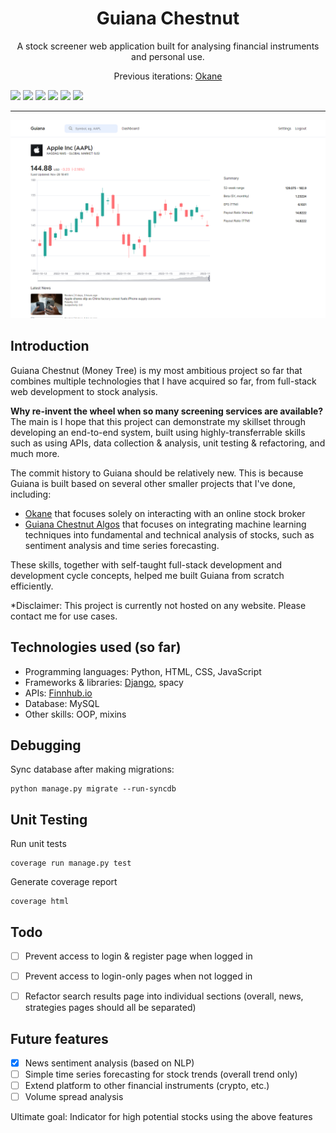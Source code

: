 <h1 align="center">Guiana Chestnut</h1>
<p align="center">A stock screener web application built for analysing financial instruments and personal use.</p>
<p align="center">Previous iterations: <a href="https://github.com/jhtkoo0426/Okane">Okane</a></p>

<img src="https://img.shields.io/badge/Python-3776AB?style=for-the-badge&logo=python&logoColor=white"> <img src="https://img.shields.io/badge/Django-092E20?style=for-the-badge&logo=django&logoColor=white"> <img src="https://img.shields.io/badge/MySQL-005C84?style=for-the-badge&logo=mysql&logoColor=white"> <img src="https://img.shields.io/badge/JavaScript-323330?style=for-the-badge&logo=javascript&logoColor=F7DF1E"> <img src="https://img.shields.io/badge/HTML-239120?style=for-the-badge&logo=html5&logoColor=white"> <img src="https://img.shields.io/badge/CSS-239120?&style=for-the-badge&logo=css3&logoColor=white">

<hr>

![Alt](guiana/static/media/guiana_sample.png)

## Introduction
Guiana Chestnut (Money Tree) is my most ambitious project so far that combines multiple technologies that I have acquired so far, from full-stack web development to stock analysis. 

**Why re-invent the wheel when so many screening services are available?** The main is I hope that this project can demonstrate my skillset through developing an end-to-end system, built using highly-transferrable skills such as using APIs, data collection & analysis, unit testing & refactoring, and much more.

The commit history to Guiana should be relatively new. This is because Guiana is built based on several other smaller projects that I've done, including:
- <a href="https://github.com/jhtkoo0426/Okane">Okane</a> that focuses solely on interacting with an online stock broker
- <a href="https://github.com/jhtkoo0426/Guiana-Chestnut-Algos">Guiana Chestnut Algos</a> that focuses on integrating machine learning techniques into fundamental and technical analysis of stocks, such as sentiment analysis and time series forecasting.

These skills, together with self-taught full-stack development and development cycle concepts, helped me built Guiana from scratch efficiently.

*Disclaimer: This project is currently not hosted on any website. Please contact me for use cases.

## Technologies used (so far)
- Programming languages: Python, HTML, CSS, JavaScript
- Frameworks & libraries: [Django](https://www.djangoproject.com), spacy
- APIs: [Finnhub.io](https://finnhub.io) 
- Database: MySQL
- Other skills: OOP, mixins

  
## Debugging
Sync database after making migrations:
```
python manage.py migrate --run-syncdb
```

## Unit Testing
Run unit tests
```
coverage run manage.py test
```

Generate coverage report
```
coverage html
```


## Todo
- [ ] Prevent access to login & register page when logged in
- [ ] Prevent access to login-only pages when not logged in
- [ ] Refactor search results page into individual sections (overall, news, strategies pages should all be separated)


## Future features
- [x] News sentiment analysis (based on NLP)
- [ ] Simple time series forecasting for stock trends (overall trend only)
- [ ] Extend platform to other financial instruments (crypto, etc.)
- [ ] Volume spread analysis

Ultimate goal: Indicator for high potential stocks using the above features